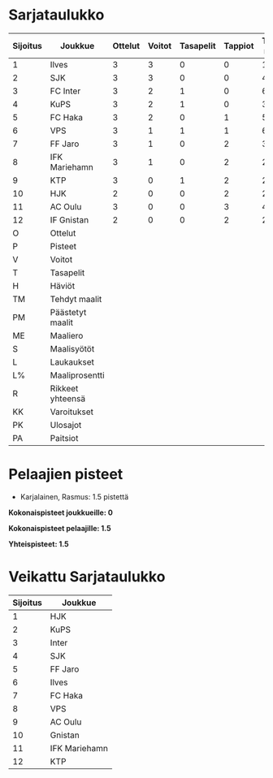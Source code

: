 # Sarjataulukko
| Sijoitus | Joukkue | Ottelut | Voitot | Tasapelit | Tappiot | Tehdyt maalit | Päästetyt maalit | Maaliero | Syötöt |
|----------|---------|---------|--------|-----------|---------|----------------|-------------------|----------|-------|
|1 | Ilves | 3 | 3 | 0 | 0 | 10 | 3 | 7 | 7 | 41 | 24 | 32 | 4 | 0 | 5 | 9|
|2 | SJK | 3 | 3 | 0 | 0 | 4 | 1 | 3 | 3 | 49 | 8 | 34 | 5 | 0 | 3 | 9|
|3 | FC Inter | 3 | 2 | 1 | 0 | 6 | 1 | 5 | 5 | 30 | 20 | 25 | 5 | 0 | 2 | 7|
|4 | KuPS | 3 | 2 | 1 | 0 | 3 | 1 | 2 | 3 | 23 | 13 | 30 | 8 | 0 | 9 | 7|
|5 | FC Haka | 3 | 2 | 0 | 1 | 5 | 4 | 1 | 4 | 13 | 38 | 44 | 11 | 0 | 3 | 6|
|6 | VPS | 3 | 1 | 1 | 1 | 6 | 7 | -1 | 4 | 48 | 12 | 34 | 3 | 0 | 8 | 4|
|7 | FF Jaro | 3 | 1 | 0 | 2 | 3 | 3 | 0 | 3 | 20 | 15 | 31 | 6 | 0 | 9 | 3|
|8 | IFK Mariehamn | 3 | 1 | 0 | 2 | 2 | 4 | -2 | 2 | 18 | 11 | 39 | 4 | 0 | 3 | 3|
|9 | KTP | 3 | 0 | 1 | 2 | 2 | 8 | -6 | 2 | 32 | 6 | 32 | 6 | 0 | 5 | 1|
|10 | HJK | 2 | 0 | 0 | 2 | 2 | 4 | -2 | 2 | 20 | 10 | 29 | 4 | 1 | 3 | 0|
|11 | AC Oulu | 3 | 0 | 0 | 3 | 4 | 7 | -3 | 3 | 20 | 20 | 38 | 7 | 1 | 4 | 0|
|12 | IF Gnistan | 2 | 0 | 0 | 2 | 2 | 6 | -4 | 2 | 8 | 25 | 18 | 4 | 0 | 1 | 0|
|O | Ottelut|
|P | Pisteet|
|V | Voitot|
|T | Tasapelit|
|H | Häviöt|
|TM | Tehdyt maalit|
|PM | Päästetyt maalit|
|ME | Maaliero|
|S | Maalisyötöt|
|L | Laukaukset|
|L% | Maaliprosentti|
|R | Rikkeet yhteensä|
|KK | Varoitukset|
|PK | Ulosajot|
|PA | Paitsiot|

# Pelaajien pisteet
* Karjalainen, Rasmus: 1.5 pistettä

**Kokonaispisteet joukkueille: 0**

**Kokonaispisteet pelaajille: 1.5**

**Yhteispisteet: 1.5**

# Veikattu Sarjataulukko
| Sijoitus | Joukkue |
|----------|---------|
| 1 | HJK |
| 2 | KuPS |
| 3 | Inter |
| 4 | SJK |
| 5 | FF Jaro |
| 6 | Ilves |
| 7 | FC Haka |
| 8 | VPS |
| 9 | AC Oulu |
| 10 | Gnistan |
| 11 | IFK Mariehamn |
| 12 | KTP |
